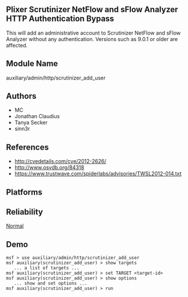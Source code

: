 ## Plixer Scrutinizer NetFlow and sFlow Analyzer HTTP Authentication Bypass

This will add an administrative account to Scrutinizer 
NetFlow and sFlow Analyzer without any authentication. 
Versions such as 9.0.1 or older are affected.


## Module Name
auxiliary/admin/http/scrutinizer_add_user

## Authors
* MC
* Jonathan Claudius
* Tanya Secker
* sinn3r


## References
* http://cvedetails.com/cve/2012-2626/
* http://www.osvdb.org/84318
* https://www.trustwave.com/spiderlabs/advisories/TWSL2012-014.txt




## Platforms


## Reliability
[Normal](https://github.com/rapid7/metasploit-framework/wiki/Exploit-Ranking)

## Demo

```
msf > use auxiliary/admin/http/scrutinizer_add_user
msf auxiliary(scrutinizer_add_user) > show targets
   ... a list of targets ...
msf auxiliary(scrutinizer_add_user) > set TARGET <target-id>
msf auxiliary(scrutinizer_add_user) > show options
   ... show and set options ...
msf auxiliary(scrutinizer_add_user) > run
```
    
    